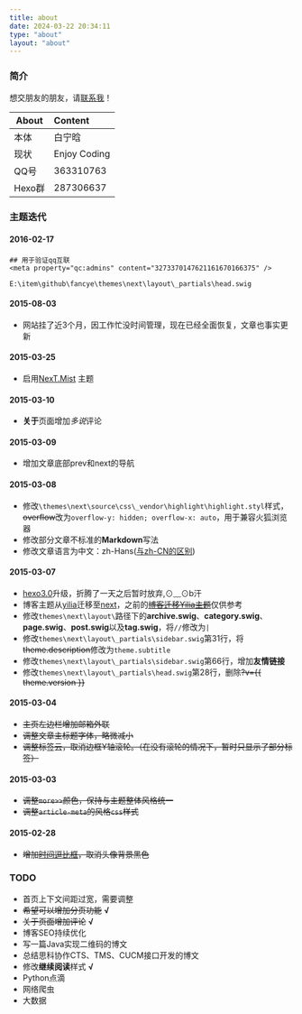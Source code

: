```yaml
---
title: about
date: 2024-03-22 20:34:11
type: "about"
layout: "about"
---
```

### 简介

想交朋友的朋友，请[联系我](mailto:lvsedehuanxiang@163.com)！

|About | Content |
|-------|:----------|
|本体 |白宁晗 |
|现状 |Enjoy Coding |
|QQ号 |363310763 |
|Hexo群 |287306637 |

### 主题迭代

#### 2016-02-17
```
## 用于验证qq互联
<meta property="qc:admins" content="3273370147621161670166375" />

E:\item\github\fancye\themes\next\layout\_partials\head.swig
```

#### 2015-08-03
* 网站挂了近3个月，因工作忙没时间管理，现在已经全面恢复，文章也事实更新

#### 2015-03-25
* 启用[NexT.Mist](https://github.com/iissnan/hexo-theme-next) 主题

#### 2015-03-10
* **关于**页面增加*多说*评论

#### 2015-03-09
* 增加文章底部prev和next的导航

#### 2015-03-08
* 修改`\themes\next\source\css\_vendor\highlight\highlight.styl`样式，<del>overflow</del>改为`overflow-y: hidden;
  overflow-x: auto`，用于兼容火狐浏览器
* 修改部分文章不标准的**Markdown**写法
* 修改文章语言为中文：zh-Hans([与zh-CN的区别](http://www.zhihu.com/question/21980689/answer/19923726))

#### 2015-03-07
* [hexo3.0](https://github.com/hexojs/hexo/wiki/Breaking-Changes-in-Hexo-3.0)升级，折腾了一天之后暂时放弃,⊙﹏⊙b汗
* 博客主题从[yilia](https://github.com/litten/hexo-theme-yilia)迁移至[next](https://github.com/iissnan/hexo-theme-next)，之前的<del>[博客迁移Yilia主题](http://baininghan.com/tags/%E5%8D%9A%E5%AE%A2%E8%BF%81%E7%A7%BBYilia%E4%B8%BB%E9%A2%98/)</del>仅供参考
* 修改`themes\next\layout\`路径下的**archive.swig**、**category.swig**、**page.swig**、**post.swig**以及**tag.swig**，将`//`修改为`|`
* 修改`themes\next\layout\_partials\sidebar.swig`第31行，将<del>theme.description</del>修改为`theme.subtitle`
* 修改`themes\next\layout\_partials\sidebar.swig`第66行，增加**友情链接**
* 修改`themes\next\layout\_partials\head.swig`第28行，删除<del>?v=\{\{ theme.version \}\}</del>

#### 2015-03-04
* <del>主页左边栏增加邮箱外联</del>
* <del>调整文章主标题字体，略微减小</del>
* <del>调整标签云，取消边框Y轴滚轮。（在没有滚轮的情况下，暂时只显示了部分标签）</del>

#### 2015-03-03
* <del>调整`more>>`颜色，保持与主题整体风格统一</del>
* <del>调整`article-meta`的风格`css`样式</del>

#### 2015-02-28
* <del>增加[时间逗比框](http://baininghan.com/2015/02/28/%E5%8D%9A%E5%AE%A2%E8%BF%81%E7%A7%BBYilia%E4%B8%BB%E9%A2%98%28%E5%9B%9B%29%20-%20%E9%80%97%E6%AF%94%E6%97%B6%E9%97%B4%E6%A1%86/)，取消头像背景黑色</del>

### TODO
* 首页上下文间距过宽，需要调整
* ~~希望可以增加分页功能~~ **√**
* ~~关于页面增加评论~~ **√**
* 博客SEO持续优化
* 写一篇Java实现二维码的博文
* 总结思科协作CTS、TMS、CUCM接口开发的博文
* 修改**继续阅读**样式 **√**
* Python点滴
* 网络爬虫
* 大数据



<div class="ds-thread" data-thread-key="/about-me"
     data-title="about-iissnan" data-url="http://notes.iissnan.com/about/">
</div>
